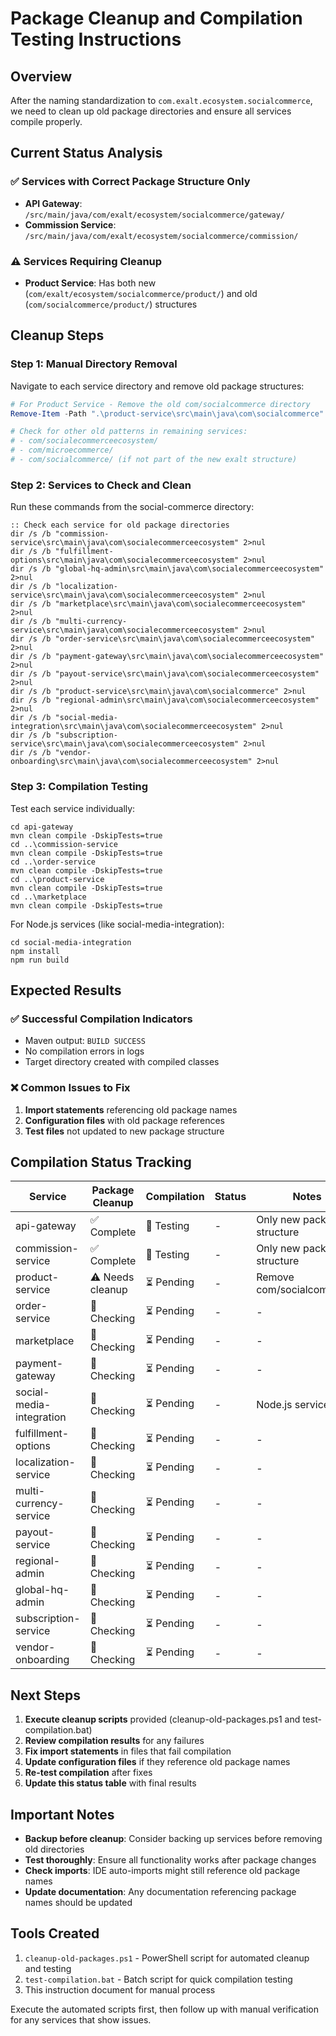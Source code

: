 # Package Cleanup and Compilation Testing Instructions

## Overview
After the naming standardization to `com.exalt.ecosystem.socialcommerce`, we need to clean up old package directories and ensure all services compile properly.

## Current Status Analysis

### ✅ Services with Correct Package Structure Only
- **API Gateway**: `/src/main/java/com/exalt/ecosystem/socialcommerce/gateway/`
- **Commission Service**: `/src/main/java/com/exalt/ecosystem/socialcommerce/commission/`

### ⚠️ Services Requiring Cleanup
- **Product Service**: Has both new (`com/exalt/ecosystem/socialcommerce/product/`) and old (`com/socialcommerce/product/`) structures

## Cleanup Steps

### Step 1: Manual Directory Removal
Navigate to each service directory and remove old package structures:

```powershell
# For Product Service - Remove the old com/socialcommerce directory
Remove-Item -Path ".\product-service\src\main\java\com\socialcommerce" -Recurse -Force

# Check for other old patterns in remaining services:
# - com/socialecommerceecosystem/
# - com/microecommerce/
# - com/socialcommerce/ (if not part of the new exalt structure)
```

### Step 2: Services to Check and Clean

Run these commands from the social-commerce directory:

```batch
:: Check each service for old package directories
dir /s /b "commission-service\src\main\java\com\socialecommerceecosystem" 2>nul
dir /s /b "fulfillment-options\src\main\java\com\socialecommerceecosystem" 2>nul
dir /s /b "global-hq-admin\src\main\java\com\socialecommerceecosystem" 2>nul
dir /s /b "localization-service\src\main\java\com\socialecommerceecosystem" 2>nul
dir /s /b "marketplace\src\main\java\com\socialecommerceecosystem" 2>nul
dir /s /b "multi-currency-service\src\main\java\com\socialecommerceecosystem" 2>nul
dir /s /b "order-service\src\main\java\com\socialecommerceecosystem" 2>nul
dir /s /b "payment-gateway\src\main\java\com\socialecommerceecosystem" 2>nul
dir /s /b "payout-service\src\main\java\com\socialecommerceecosystem" 2>nul
dir /s /b "product-service\src\main\java\com\socialcommerce" 2>nul
dir /s /b "regional-admin\src\main\java\com\socialecommerceecosystem" 2>nul
dir /s /b "social-media-integration\src\main\java\com\socialecommerceecosystem" 2>nul
dir /s /b "subscription-service\src\main\java\com\socialecommerceecosystem" 2>nul
dir /s /b "vendor-onboarding\src\main\java\com\socialecommerceecosystem" 2>nul
```

### Step 3: Compilation Testing

Test each service individually:

```batch
cd api-gateway
mvn clean compile -DskipTests=true
cd ..\commission-service  
mvn clean compile -DskipTests=true
cd ..\order-service
mvn clean compile -DskipTests=true
cd ..\product-service
mvn clean compile -DskipTests=true
cd ..\marketplace
mvn clean compile -DskipTests=true
```

For Node.js services (like social-media-integration):
```batch
cd social-media-integration
npm install
npm run build
```

## Expected Results

### ✅ Successful Compilation Indicators
- Maven output: `BUILD SUCCESS`
- No compilation errors in logs
- Target directory created with compiled classes

### ❌ Common Issues to Fix
1. **Import statements** referencing old package names
2. **Configuration files** with old package references
3. **Test files** not updated to new package structure

## Compilation Status Tracking

| Service | Package Cleanup | Compilation | Status | Notes |
|---------|----------------|-------------|---------|-------|
| api-gateway | ✅ Complete | 🔄 Testing | - | Only new package structure |
| commission-service | ✅ Complete | 🔄 Testing | - | Only new package structure |
| product-service | ⚠️ Needs cleanup | ⏳ Pending | - | Remove com/socialcommerce |
| order-service | 🔄 Checking | ⏳ Pending | - | - |
| marketplace | 🔄 Checking | ⏳ Pending | - | - |
| payment-gateway | 🔄 Checking | ⏳ Pending | - | - |
| social-media-integration | 🔄 Checking | ⏳ Pending | - | Node.js service |
| fulfillment-options | 🔄 Checking | ⏳ Pending | - | - |
| localization-service | 🔄 Checking | ⏳ Pending | - | - |
| multi-currency-service | 🔄 Checking | ⏳ Pending | - | - |
| payout-service | 🔄 Checking | ⏳ Pending | - | - |
| regional-admin | 🔄 Checking | ⏳ Pending | - | - |
| global-hq-admin | 🔄 Checking | ⏳ Pending | - | - |
| subscription-service | 🔄 Checking | ⏳ Pending | - | - |
| vendor-onboarding | 🔄 Checking | ⏳ Pending | - | - |

## Next Steps

1. **Execute cleanup scripts** provided (cleanup-old-packages.ps1 and test-compilation.bat)
2. **Review compilation results** for any failures
3. **Fix import statements** in files that fail compilation
4. **Update configuration files** if they reference old package names
5. **Re-test compilation** after fixes
6. **Update this status table** with final results

## Important Notes

- **Backup before cleanup**: Consider backing up services before removing old directories
- **Test thoroughly**: Ensure all functionality works after package changes
- **Check imports**: IDE auto-imports might still reference old package names
- **Update documentation**: Any documentation referencing package names should be updated

## Tools Created

1. `cleanup-old-packages.ps1` - PowerShell script for automated cleanup and testing
2. `test-compilation.bat` - Batch script for quick compilation testing
3. This instruction document for manual process

Execute the automated scripts first, then follow up with manual verification for any services that show issues.